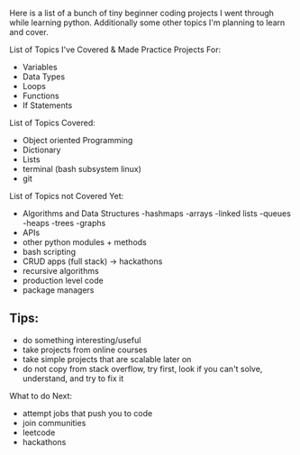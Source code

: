 Here is a list of a bunch of tiny beginner coding projects I went through while learning python. Additionally some other topics I'm planning to learn and cover.

List of Topics I've Covered & Made Practice Projects For:
- Variables
- Data Types
- Loops
- Functions
- If Statements

List of Topics Covered:
- Object oriented Programming
- Dictionary
- Lists
- terminal (bash subsystem linux)
- git


List of Topics not Covered Yet:
- Algorithms and Data Structures
   -hashmaps
   -arrays
   -linked lists
   -queues
   -heaps
   -trees
   -graphs
- APIs
- other python modules + methods
- bash scripting
- CRUD apps (full stack) -> hackathons
- recursive algorithms
- production level code
- package managers

Tips:
- 
- do something interesting/useful
- take projects from online courses
- take simple projects that are scalable later on
- do not copy from stack overflow, try first, look if you can't solve, understand, and try to fix it

What to do Next:
- attempt jobs that push you to code
- join communities
- leetcode
- hackathons
